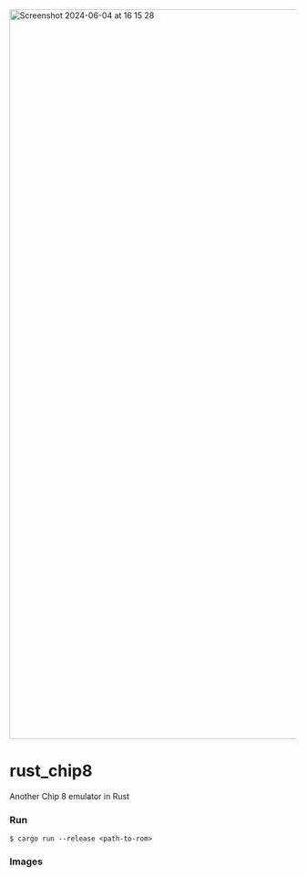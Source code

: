 <img width="1279" alt="Screenshot 2024-06-04 at 16 15 28" src="https://github.com/lmarzocchetti/rust_chip8/assets/61746163/a9f3bfdf-dbb6-49b8-b127-cd45f70cac7f">

# rust_chip8
Another Chip 8 emulator in Rust

### Run
```
$ cargo run --release <path-to-rom>
```

### Images

